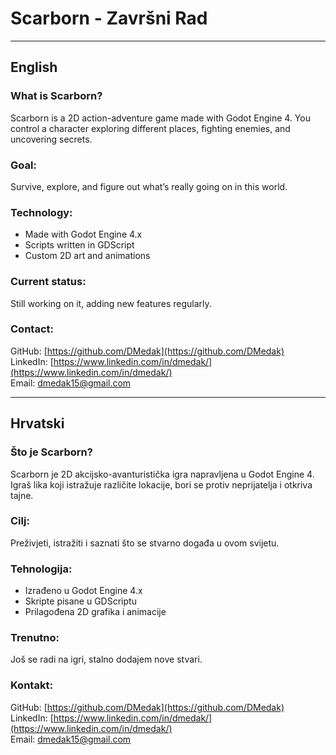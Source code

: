 # Scarborn - Završni Rad

---

## English

### What is Scarborn?  
Scarborn is a 2D action-adventure game made with Godot Engine 4. You control a character exploring different places, fighting enemies, and uncovering secrets.

### Goal:  
Survive, explore, and figure out what’s really going on in this world.

### Technology:  
- Made with Godot Engine 4.x  
- Scripts written in GDScript  
- Custom 2D art and animations  

### Current status:  
Still working on it, adding new features regularly.

### Contact:  
GitHub: [https://github.com/DMedak](https://github.com/DMedak)  
LinkedIn: [https://www.linkedin.com/in/dmedak/](https://www.linkedin.com/in/dmedak/)  
Email: dmedak15@gmail.com

---

## Hrvatski

### Što je Scarborn?  
Scarborn je 2D akcijsko-avanturistička igra napravljena u Godot Engine 4. Igraš lika koji istražuje različite lokacije, bori se protiv neprijatelja i otkriva tajne.

### Cilj:  
Preživjeti, istražiti i saznati što se stvarno događa u ovom svijetu.

### Tehnologija:  
- Izrađeno u Godot Engine 4.x  
- Skripte pisane u GDScriptu  
- Prilagođena 2D grafika i animacije  

### Trenutno:  
Još se radi na igri, stalno dodajem nove stvari.

### Kontakt:  
GitHub: [https://github.com/DMedak](https://github.com/DMedak)  
LinkedIn: [https://www.linkedin.com/in/dmedak/](https://www.linkedin.com/in/dmedak/)  
Email: dmedak15@gmail.com

